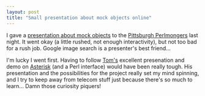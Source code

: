 ```yaml
---
layout: post
title: "Small presentation about mock objects online"
---
```




I gave a <a href="/programming/pghpm-2004-03/">presentation about mock objects</a> to the <a href="http://pgh.pm.org/">Pittsburgh Perlmongers</a> last night. It went okay (a little rushed, not enough interactivity), but not too bad for a rush job. Google image search is a presenter's best friend...

<p>I'm lucky I went first. Having to follow <a href="http://www.moertel.com/about-tom/index.html">Tom's</a> excellent presenation and demo on <a href="http://asterisk.org/">Asterisk</a> (and a Perl interface) would have been really tough. His presentation and the possibilities for the project really set my mind spinning, and I try to keep away from telecom stuff just because there's so much to learn... Damn those curiosity piquers!</p>


